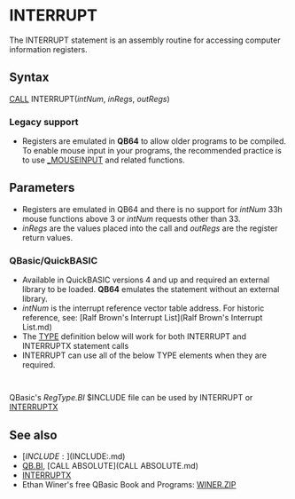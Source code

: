 # INTERRUPT

The INTERRUPT statement is an assembly routine for accessing computer information registers.

  

## Syntax

[CALL](CALL.md) INTERRUPT(*intNum*, *inRegs*, *outRegs*)
### Legacy support

* Registers are emulated in **QB64** to allow older programs to be compiled. To enable mouse input in your programs, the recommended practice is to use [_MOUSEINPUT](_MOUSEINPUT.md) and related functions.

  

## Parameters

* Registers are emulated in QB64 and there is no support for *intNum* 33h mouse functions above 3 or *intNum* requests other than 33.
* *inRegs* are the values placed into the call and *outRegs* are the register return values.

### QBasic/QuickBASIC

* Available in QuickBASIC versions 4 and up and required an external library to be loaded. **QB64** emulates the statement without an external library.
* *intNum* is the interrupt reference vector table address. For historic reference, see: [Ralf Brown's Interrupt List](Ralf Brown's Interrupt List.md)
* The [TYPE](TYPE.md) definition below will work for both INTERRUPT and INTERRUPTX statement calls
* INTERRUPT can use all of the below TYPE elements when they are required.

``` [TYPE](TYPE.md) RegTypeX    ax AS INTEGER    bx AS INTEGER    cx AS INTEGER    dx AS INTEGER    bp AS INTEGER    si AS INTEGER    di AS INTEGER    flags AS INTEGER    ds AS INTEGER    es AS INTEGER [END TYPE](END TYPE.md)  
```

``` [DIM](DIM.md) [SHARED](SHARED.md) inregs [AS](AS.md) RegTypeX, outregs [AS](AS.md) RegTypeX  
```

QBasic's *RegType.BI* $INCLUDE file can be used by INTERRUPT or [INTERRUPTX](INTERRUPTX.md)
  

## See also

* [$INCLUDE:]($INCLUDE:.md)
* [QB.BI](QB.BI.md), [CALL ABSOLUTE](CALL ABSOLUTE.md)
* [INTERRUPTX](INTERRUPTX.md)
* Ethan Winer's free QBasic Book and Programs: [WINER.ZIP](WINER.ZIP.md)

  
